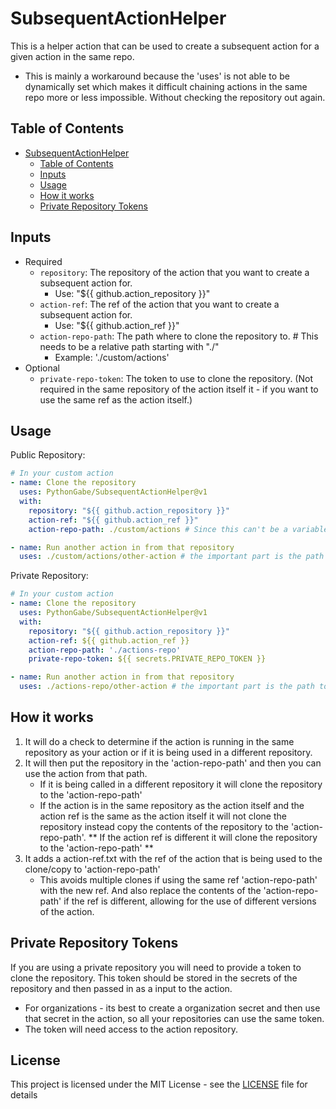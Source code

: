 # SubsequentActionHelper

This is a helper action that can be used to create a subsequent action for a given action in the same repo.

* This is mainly a workaround because the 'uses' is not able to be dynamically set which makes it difficult chaining actions in the same repo more or less impossible. Without checking the repository out again.

## Table of Contents
- [SubsequentActionHelper](#subsequentactionhelper)
  - [Table of Contents](#table-of-contents)
  - [Inputs](#inputs)
  - [Usage](#usage)
  - [How it works](#how-it-works)
  - [Private Repository Tokens](#private-repository-tokens)

## Inputs
- Required
    - `repository`: The repository of the action that you want to create a subsequent action for.
      - Use: "${{ github.action_repository }}"
    - `action-ref`: The ref of the action that you want to create a subsequent action for.
      - Use: "${{ github.action_ref }}"
    - `action-repo-path`: The path where to clone the repository to. # This needs to be a relative path starting with "./"
      - Example: './custom/actions'
- Optional
    - `private-repo-token`: The token to use to clone the repository. (Not required in the same repository of the action itself it - if you want to use the same ref as the action itself.)

## Usage
Public Repository:
```yaml
# In your custom action
- name: Clone the repository
  uses: PythonGabe/SubsequentActionHelper@v1
  with:
    repository: "${{ github.action_repository }}"
    action-ref: "${{ github.action_ref }}"
    action-repo-path: ./custom/actions # Since this can't be a variable for the 'uses' field I like to not set it as a variable.

- name: Run another action in from that repository
  uses: ./custom/actions/other-action # the important part is the path to the action needs to be the same as the path in the action-repo-path
```

Private Repository:
```yaml
# In your custom action
- name: Clone the repository
  uses: PythonGabe/SubsequentActionHelper@v1
  with:
    repository: "${{ github.action_repository }}"
    action-ref: ${{ github.action_ref }}
    action-repo-path: './actions-repo'
    private-repo-token: ${{ secrets.PRIVATE_REPO_TOKEN }}

- name: Run another action in from that repository
  uses: ./actions-repo/other-action # the important part is the path to the action needs to be the same as the path in the action-repo-path
```

## How it works
1. It will do a check to determine if the action is running in the same repository as your action or if it is being used in a different repository.
2. It will then put the repository in the 'action-repo-path' and then you can use the action from that path.
    - If it is being called in a different repository it will clone the repository to the 'action-repo-path'
    - If the action is in the same repository as the action itself and the action ref is the same as the action itself it will not clone the repository instead copy the contents of the repository to the 'action-repo-path'. ** If the action ref is different it will clone the repository to the 'action-repo-path' **
3. It adds a action-ref.txt with the ref of the action that is being used to the clone/copy to 'action-repo-path'
    - This avoids multiple clones if using the same ref 'action-repo-path' with the new ref. And also replace the contents of the 'action-repo-path' if the ref is different, allowing for the use of different versions of the action.

## Private Repository Tokens
If you are using a private repository you will need to provide a token to clone the repository. This token should be stored in the secrets of the repository and then passed in as a input to the action.
- For organizations - its best to create a organization secret and then use that secret in the action, so all your repositories can use the same token.
- The token will need access to the action repository.


## License
This project is licensed under the MIT License - see the [LICENSE](LICENSE) file for details